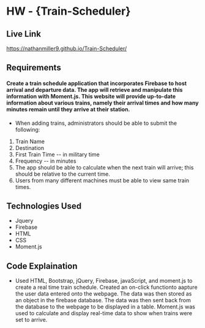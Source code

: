 # HW - {Train-Scheduler}

## Live Link 
 https://nathanmiller9.github.io/Train-Scheduler/

## Requirements
#### Create a train schedule application that incorporates Firebase to host arrival and departure data. The app will retrieve and manipulate this information with Moment.js. This website will provide up-to-date information about various trains, namely their arrival times and how many minutes remain until they arrive at their station.

- When adding trains, administrators should be able to submit the following:
1. Train Name
2. Destination
3. First Train Time -- in military time
4. Frequency -- in minutes
5. The app should be able to calculate when the next train will arrive; this should be relative to the current time.
6. Users from many different machines must be able to view same train times.

## Technologies Used
- Jquery
- Firebase
- HTML
- CSS
- Moment.js

## Code Explaination
- Used HTML, Bootstrap, jQuery, Firebase, javaScript, and moment.js to create a real time train schedule.  Created an on-click functionto aapture the user data entered onto the webpage.  The data was then stored as an object in the firebase database. The data was then sent back from the database to the webpage to be displayed in a table.  Moment.js was used to calculate and display real-time data to show when trains were set to arrive.  
